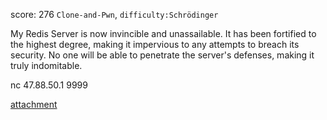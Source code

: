 score: 276
`Clone-and-Pwn`, `difficulty:Schrödinger`

My Redis Server is now invincible and unassailable. It has been fortified to the highest degree, making it impervious to any attempts to breach its security. No one will be able to penetrate the server's defenses, making it truly indomitable.

nc 47.88.50.1 9999

[attachment](https://rwctf-attachment.oss-accelerate.aliyuncs.com/Hardened_Redis_e0a549819e9aa8bbfee3b6dfd35050aa.tar.gz)